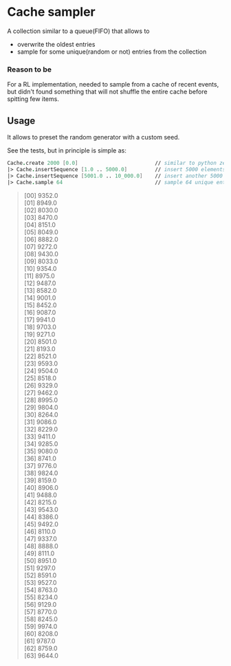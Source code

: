 # Cache sampler

A collection similar to a queue(FIFO) that allows to
- overwrite the oldest entries
- sample for some unique(random or not) entries from the collection

### Reason to be

For a RL implementation, needed to sample from a cache of recent events, but didn't found something that will not shuffle the entire cache before spitting few items.

## Usage

It allows to preset the random generator with a custom seed.

See the tests, but in principle is simple as:

```fsharp
Cache.create 2000 [0.0]                         // similar to python zero(2000)
|> Cache.insertSequence [1.0 .. 5000.0]         // insert 5000 elements that are truncated to the last cache capacity 2000 in our case 
|> Cache.insertSequence [5001.0 .. 10_000.0]    // insert another 5000 elements that will retain the last 2000 entries (again the cache capacity)
|> Cache.sample 64                              // sample 64 unique entries from that current cache
```

> [00] 9352.0  
 [01] 8949.0  
 [02] 8030.0  
 [03] 8470.0  
 [04] 8151.0  
 [05] 8049.0  
 [06] 8882.0  
 [07] 9272.0  
 [08] 9430.0  
 [09] 8033.0  
 [10] 9354.0  
 [11] 8975.0  
 [12] 9487.0  
 [13] 8582.0  
 [14] 9001.0  
 [15] 8452.0  
 [16] 9087.0  
 [17] 9941.0  
 [18] 9703.0  
 [19] 9271.0  
 [20] 8501.0  
 [21] 8193.0  
 [22] 8521.0  
 [23] 9593.0  
 [24] 9504.0  
 [25] 8518.0  
 [26] 9329.0  
 [27] 9462.0  
 [28] 8995.0  
 [29] 9804.0  
 [30] 8264.0  
 [31] 9086.0  
 [32] 8229.0  
 [33] 9411.0  
 [34] 9285.0  
 [35] 9080.0  
 [36] 8741.0  
 [37] 9776.0  
 [38] 9824.0  
 [39] 8159.0  
 [40] 8906.0  
 [41] 9488.0  
 [42] 8215.0  
 [43] 9543.0  
 [44] 8386.0  
 [45] 9492.0  
 [46] 8110.0  
 [47] 9337.0  
 [48] 8888.0  
 [49] 8111.0  
 [50] 8951.0  
 [51] 9297.0  
 [52] 8591.0  
 [53] 9527.0  
 [54] 8763.0  
 [55] 8234.0  
 [56] 9129.0  
 [57] 8770.0  
 [58] 8245.0  
 [59] 9974.0  
 [60] 8208.0  
 [61] 9787.0  
 [62] 8759.0  
 [63] 9644.0  